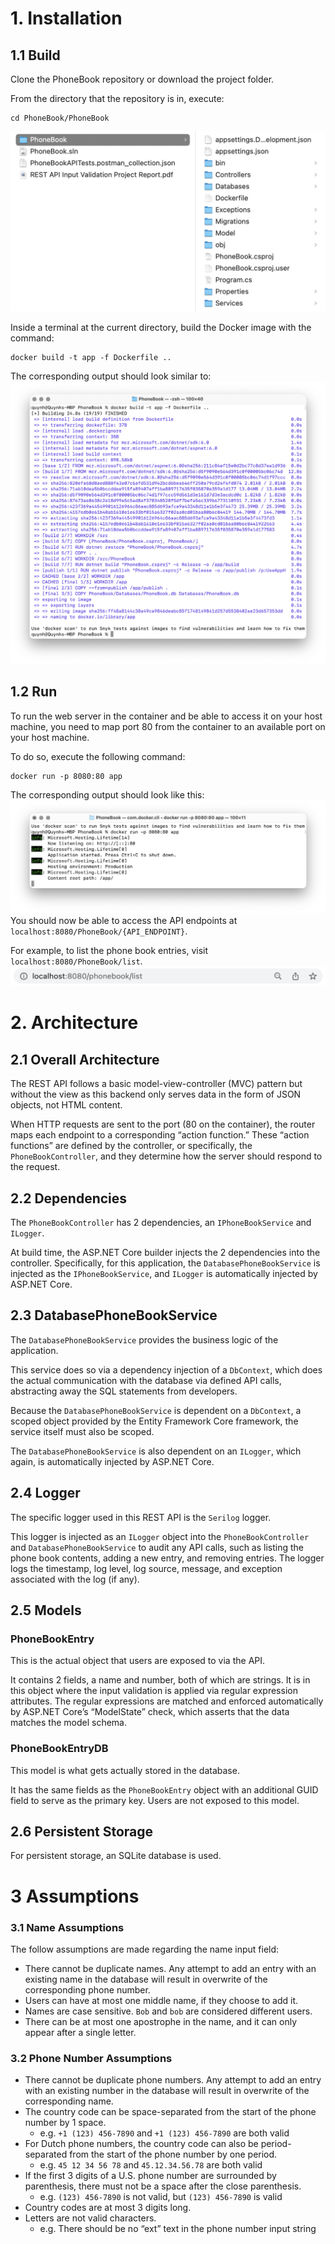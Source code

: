# 1. Installation
## 1.1 Build

Clone the PhoneBook repository or download the project folder.

From the directory that the repository is in, execute:

```
cd PhoneBook/PhoneBook
```

![Current working directory](./img/img_0.png)

Inside a terminal at the current directory, build the Docker image with the command:

```
docker build -t app -f Dockerfile ..
```

The corresponding output should look similar to:
![Output of Docker build](./img/img_1.png)

## 1.2 Run

To run the web server in the container and be able to access it on your host machine, you need to map port 80 from the container to an available port on your host machine.

To do so, execute the following command:

```
docker run -p 8080:80 app
```

The corresponding output should look like this:
![Output of Docker run](./img/img_2.png)
You should now be able to access the API endpoints at `localhost:8080/PhoneBook/{API_ENDPOINT}`. 

For example, to list the phone book entries, visit `localhost:8080/PhoneBook/list`.
![Sample browser URL field](./img/img_3.png)

# 2. Architecture 
## 2.1 Overall Architecture

The REST API follows a basic model-view-controller (MVC) pattern but without the view as this backend only serves data in the form of JSON objects, not HTML content. 

When HTTP requests are sent to the port (80 on the container), the router maps each endpoint to a corresponding “action function.” 
These “action functions” are defined by the controller, or specifically, the `PhoneBookController`, and they determine how the server should respond to the request.

## 2.2 Dependencies

The `PhoneBookController` has 2 dependencies, an `IPhoneBookService` and `ILogger`. 

At build time, the ASP.NET Core builder injects the 2 dependencies into the controller. 
Specifically, for this application, the `DatabasePhoneBookService` is injected as the `IPhoneBookService`, and `ILogger` is automatically injected by ASP.NET Core.

## 2.3 DatabasePhoneBookService

The `DatabasePhoneBookService` provides the business logic of the application. 

This service does so via a dependency injection of a `DbContext`, which does the actual communication with the database via defined API calls, abstracting away the SQL statements from developers. 

Because the `DatabasePhoneBookService` is dependent on a `DbContext`, a scoped object provided by the Entity Framework Core framework, the service itself must also be scoped. 

The `DatabasePhoneBookService` is also dependent on an `ILogger`, which again, is automatically injected by ASP.NET Core.

## 2.4 Logger

The specific logger used in this REST API is the `Serilog` logger. 

This logger is injected as an `ILogger` object into the `PhoneBookController` and `DatabasePhoneBookService` to audit any API calls, such as listing the phone book contents, adding a new entry, 
and removing entries. The logger logs the timestamp, log level, log source, message, and exception associated with the log (if any).

## 2.5 Models

### PhoneBookEntry
This is the actual object that users are exposed to via the API. 

It contains 2 fields, a name and number, both of which are strings. 
It is in this object where the input validation is applied via regular expression attributes. 
The regular expressions are matched and enforced automatically by ASP.NET Core’s “ModelState” check, which asserts that the data matches the model schema.

### PhoneBookEntryDB 
This model is what gets actually stored in the database. 

It has the same fields as the `PhoneBookEntry` object with an additional GUID field to serve as the primary key. 
Users are not exposed to this model.

## 2.6 Persistent Storage

For persistent storage, an SQLite database is used.

# 3  Assumptions
### 3.1 Name Assumptions

The follow assumptions are made regarding the name input field:
- There cannot be duplicate names. Any attempt to add an entry with an existing name in the database will result in overwrite of the corresponding phone number.
- Users can have at most one middle name, if they choose to add it.
- Names are case sensitive. `Bob` and `bob` are considered different users.
- There can be at most one apostrophe in the name, and it can only appear after a single letter.

### 3.2 Phone Number Assumptions
- There cannot be duplicate phone numbers. Any attempt to add an entry with an existing number in the database will result in overwrite of the corresponding name.
- The country code can be space-separated from the start of the phone number by 1 space.
  - e.g. `+1 (123) 456-7890` and `+1 (123) 456-7890` are both valid
- For Dutch phone numbers, the country code can also be period-separated from the start of the phone number by one period.
  - e.g. `45 12 34 56 78` and `45.12.34.56.78` are both valid
- If the first 3 digits of a U.S. phone number are surrounded by parenthesis, there must not be a space after the close parenthesis.
  - e.g. `(123) 456-7890` is not valid, but `(123) 456-7890` is valid
- Country codes are at most 3 digits long.
- Letters are not valid characters.
  - e.g. There should be no “ext” text in the phone number input string

